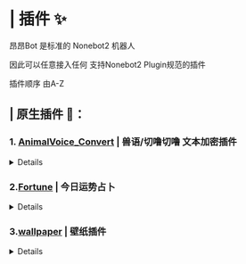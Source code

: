 # | 插件 ✨
昂昂Bot 是标准的 Nonebot2 机器人

因此可以任意接入任何 支持Nonebot2 Plugin规范的插件

插件顺序 由A-Z
## | 原生插件 🧡：
### 1. [AnimalVoice_Convert](https://github.com/ANGJustinl/nonebot_plugin_animalVoice) | 兽语/切噜切噜 文本加密插件

<details>
#### ✔ 使用例

![3`$HP~HVN%SK(IV@2HO7X{M](https://user-images.githubusercontent.com/96008766/210118707-b00e90ff-ce8c-4fdb-bcd9-f3a18c2ebc50.png)

![OYJ5N2~Z@XZ)B6FL %MEIKA](https://user-images.githubusercontent.com/96008766/210118729-8e8a6ff0-f911-4514-aac9-a87f714051e9.png)

#### 🎉 使用
指令表
| 指令 | 需要@ | 范围 | 说明 |
|:-----:|:----:|:----:|:----:|
| [兽音加密]/[convert] | 否 | 群聊/私聊 | 发送需要加密的文字 |
| [兽音解密]/[deconvert] | 否 | 群聊/私聊 | 发送需要解密的文字 |
| [切噜一下]/[cherulize] | 否 | 群聊/私聊 | 发送需要解密的文字 |
| [切噜～]/[decherulize] | 否 | 群聊/私聊 | 发送需要解密的文字 |
| [译者帮助] | 否 | 群聊/私聊 | 发送帮助 |

**注意**
默认情况下, 您应该在指令前加上命令前缀, 通常是 /

#### 🛠 配置项

| 配置项 | 类型 | 说明 |
|:-----:|:----:|:----:|
| customize_cmd_animalconvert | str | 自定义触发兽音加密命令 |
| customize_cmd_animaldeconvert | str | 自定义触发兽音解密命令 |
| customize_cmd_cherulizing | str | 自定义触发切噜一下命令 |
| customize_cmd_decherulizing | str | 自定义触发切噜～命令 |
</details>

### 2.[Fortune](https://github.com/ANGJustinl/) | 今日运势占卜
<details>

### 命令

1. 一般抽签：今日运势、抽签、运势；

2. 抽签设置：查看当前群抽签主题的配置；

3. 今日运势帮助：显示插件帮助文案；
### 本插件改自[nonebot_plugin_fortune](https://github.com/MinatoAquaCrews/nonebot_plugin_fortune)

### 抽签图片及文案资源

1. [opqqq-plugin](https://github.com/opq-osc/opqqq-plugin)：PCR；

2. 感谢江樂丝提供东方签底；

3. 东方归言录(Touhou Lostword)：[KafCoppelia](https://github.com/KafCoppelia)；

4. [FloatTech-zbpdata/Fortune](https://github.com/FloatTech/zbpdata)：其余主题签；

5. 战舰少女R(Warship Girls R)：[veadex](https://github.com/veadex)、[EsfahanMakarov](https://github.com/EsfahanMakarov)；

6. 运势文案：[KafCoppelia](https://github.com/KafCoppelia)。`copywriting.json` 整合了関係運、全体運、勉強運、金運、仕事運、恋愛運、総合運、大吉、中吉、小吉、吉、半吉、末吉、末小吉、凶、小凶、半凶、末凶、大凶及700+条运势文案！来源于Hololive早安系列2019年第6.10～9.22期，有修改。

</details>

### 3.[wallpaper](https://github.com/ANGJustinl/ANGANGBOT) | 壁纸插件
<details>

### 命令
发送`壁纸`获取一张壁纸

发送 `运气检测`
  
打开随机出一张壁纸

非酋还会刷出来风景图
  
api来自 http://api.iw233.cn/API/index.php

`food` 获取食物
</details>
